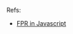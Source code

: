 Refs:

 * [FPR in Javascript](http://flippinawesome.org/2013/09/30/functional-reactive-programming-in-javascript/)
